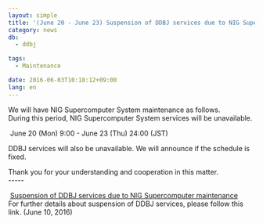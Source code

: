 ```yaml
---
layout: simple
title: '(June 20 - June 23) Suspension of DDBJ services due to NIG Supercomputer maintenance'
category: news
db:
  - ddbj

tags:
  - Maintenance

date: 2016-06-03T10:18:12+09:00
lang: en
---
```


<p>We will have NIG Supercomputer System maintenance as follows.<br>During this period, NIG Supercomputer System services will be unavailable.</p>

<p><span class="icon_square"> June 20 (Mon) 9:00 - June 23 (Thu) 24:00 (JST)</span></p>

<p>DDBJ services will also be unavailable. We will announce if the schedule is fixed.</p>

<p>Thank you for your understanding and cooperation in this matter.<br>-----</p>

<p><span class="icon_square"> <a href="/news/en/2016-06-10-e.html">Suspension of DDBJ services due to NIG Supercomputer maintenance</a></span><br>For further details about suspension of DDBJ services, please follow this link. (June 10, 2016)</p>
